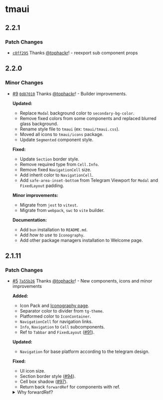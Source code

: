 # tmaui

## 2.2.1

### Patch Changes

- [`c0ff295`](https://github.com/tophackr/tmaui/commit/c0ff295875927a6f02aea4dbf256d08dc130ce8d) Thanks [@tophackr](https://github.com/tophackr)! - reexport sub component props

## 2.2.0

### Minor Changes

- [#9](https://github.com/tophackr/tmaui/pull/9) [`0d87010`](https://github.com/tophackr/tmaui/commit/0d87010203b6b8010b68fff7db0c08e092bda829) Thanks [@tophackr](https://github.com/tophackr)! - Builder improvements.

  **Updated:**

  - Replace `Modal` background color to `secondary-bg-color`.
  - Remove fixed colors from some components and replaced blurred glass background.
  - Rename style file to `tmaui` (ex: `tmaui/tmaui.css`).
  - Moved all icons to `tmaui/icons` package.
  - Update `Segmented` component style.

  **Fixed:**

  - Update `Section` border style.
  - Remove required type from `Cell.Info`.
  - Remove fixed `NavigationCell` size.
  - Add inherit color to `NavigationCell`.
  - Add `safe-area-inset-bottom` from Telegram Viewport for `Modal` and `FixedLayout` padding.

  **Minor improvements:**

  - Migrate from `jest` to `vitest`.
  - Migrate from `webpack`, `swc` to `vite` builder.

  **Documentation:**

  - Add `bun` installation to `README.md`.
  - Add _how to use_ to `Iconography`.
  - Add other package managers installation to Welcome page.

## 2.1.11

### Patch Changes

- [#5](https://github.com/tophackr/tmaui/pull/5) [`7a55b26`](https://github.com/tophackr/tmaui/commit/7a55b26ab52fe984b700894ee9bd05cbf270fc9d) Thanks [@tophackr](https://github.com/tophackr)! - New components, icons and minor improvements

  **Added:**

  - Icon Pack and [Iconography page](https://tophackr.com/tmaui/?path=/docs/iconography--documentation).
  - Separator color to divider from `tg-theme`.
  - Platformed color to `IconContainer`.
  - `NavigationCell` for navigation links.
  - `Info`, `Navigation` to `Cell` subcomponents.
  - Ref to `Tabbar` and `FixedLayout` ([#91](https://github.com/Telegram-Mini-Apps/TelegramUI/issues/91)).

  **Updated:**

  - `Navigation` for base platform according to the telegram design.

  **Fixed:**

  - UI icon size.
  - Section border style ([#94](https://github.com/Telegram-Mini-Apps/TelegramUI/issues/94)).
  - Cell box shadow ([#97](https://github.com/Telegram-Mini-Apps/TelegramUI/pull/97)).
  - Return back `forwardRef` for components with ref.

  <details>
      <summary>Why forwardRef?</summary>
      Although forwardRef is specified as [deprecated](https://react.dev/reference/react/forwardRef) it works as it should, by deleting it, some visual bugs were received, so it was returned back.
  </details>

